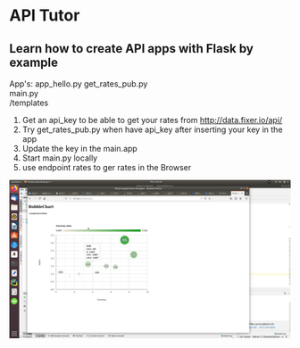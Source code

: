 # API Tutor

## Learn how to create API apps with Flask by example


 App's: app_hello.py get_rates_pub.py  
        main.py  
        /templates

1. Get an api_key to be able to get your rates from
   http://data.fixer.io/api/
2. Try get_rates_pub.py when have api_key after inserting your key in
   the app
3. Update the key in the main.app
4.  Start main.py locally
5.  use endpoint rates to ger rates in the Browser

![BubbleChart.png](BubbleChart.png)
